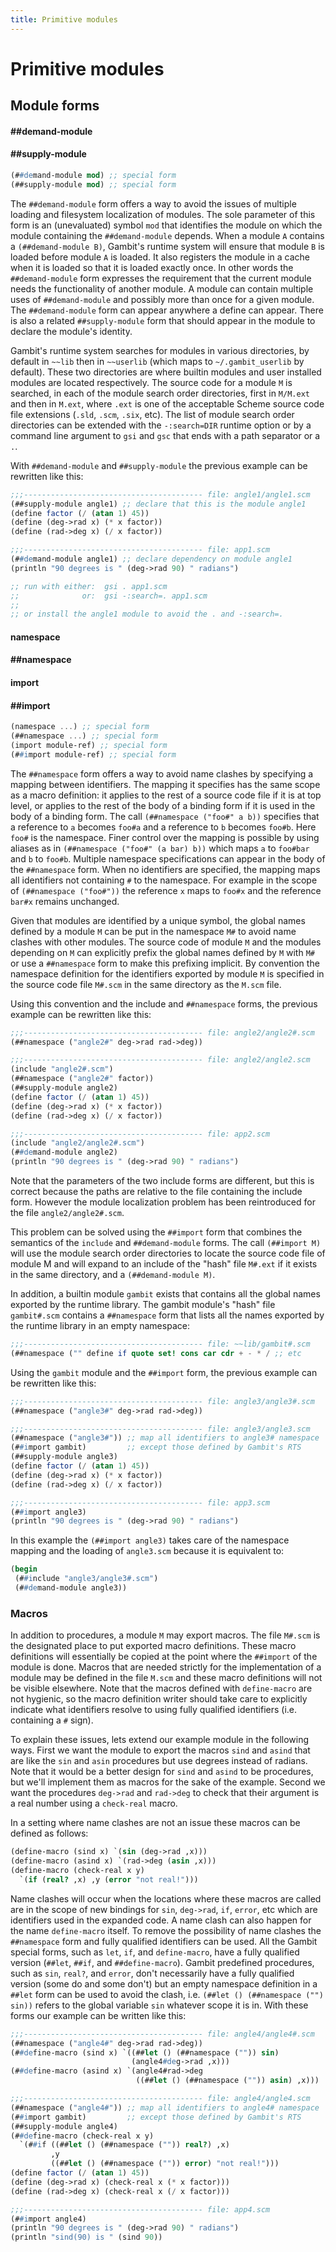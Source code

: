 ```yaml
---
title: Primitive modules
---
```


# Primitive modules

## Module forms

#### ##demand-module
#### ##supply-module

```scheme
(##demand-module mod) ;; special form
(##supply-module mod) ;; special form
```

The `##demand-module` form offers a way to avoid the issues of multiple loading
and filesystem localization of modules. The sole parameter of this form is an
(unevaluated) symbol `mod` that identifies the module on which the module
containing the `##demand-module` depends. When a module `A` contains a
`(##demand-module B)`, Gambit's runtime system will ensure that module `B` is
loaded before module `A` is loaded. It also registers the module in a cache when
it is loaded so that it is loaded exactly once. In other words the
`##demand-module` form expresses the requirement that the current module needs
the functionality of another module. A module can contain multiple uses of
`##demand-module` and possibly more than once for a given module. The
`##demand-module` form can appear anywhere a define can appear. There is also a
related `##supply-module` form that should appear in the module to declare the
module's identity.

Gambit's runtime system searches for modules in various directories, by default
in `~~lib` then in `~~userlib` (which maps to `~/.gambit_userlib` by default).
These two directories are where builtin modules and user installed modules are
located respectively. The source code for a module `M` is searched, in each of
the module search order directories, first in `M/M.ext` and then in `M.ext`,
where `.ext` is one of the acceptable Scheme source code file extensions
(`.sld`, `.scm`, `.six`, etc). The list of module search order directories can
be extended with the `-:search=DIR` runtime option or by a command line argument
to `gsi` and `gsc` that ends with a path separator or a `.`.

With `##demand-module` and `##supply-module` the previous example can be
rewritten like this:

```scheme
;;;---------------------------------------- file: angle1/angle1.scm
(##supply-module angle1) ;; declare that this is the module angle1
(define factor (/ (atan 1) 45))
(define (deg->rad x) (* x factor))
(define (rad->deg x) (/ x factor))

;;;---------------------------------------- file: app1.scm
(##demand-module angle1) ;; declare dependency on module angle1
(println "90 degrees is " (deg->rad 90) " radians")

;; run with either:  gsi . app1.scm
;;              or:  gsi -:search=. app1.scm
;;
;; or install the angle1 module to avoid the . and -:search=.
```


#### namespace
#### ##namespace
#### import
#### ##import

```scheme
(namespace ...) ;; special form
(##namespace ...) ;; special form
(import module-ref) ;; special form
(##import module-ref) ;; special form
```

The `##namespace` form offers a way to avoid name clashes by specifying a
mapping between identifiers. The mapping it specifies has the same scope as a
macro definition: it applies to the rest of a source code file if it is at top
level, or applies to the rest of the body of a binding form if it is used in the
body of a binding form. The call `(##namespace ("foo#" a b))` specifies that a
reference to `a` becomes `foo#a` and a reference to `b` becomes `foo#b`. Here
`foo#` is the namespace. Finer control over the mapping is possible by using
aliases as in `(##namespace ("foo#" (a bar) b))` which maps `a` to `foo#bar` and
`b` to `foo#b`. Multiple namespace specifications can appear in the body of the
`##namespace` form. When no identifiers are specified, the mapping maps all
identifiers not containing `#` to the namespace. For example in the scope of
`(##namespace ("foo#"))` the reference `x` maps to `foo#x` and the reference
`bar#x` remains unchanged.

Given that modules are identified by a unique symbol, the global names defined
by a module `M` can be put in the namespace `M#` to avoid name clashes with
other modules. The source code of module `M` and the modules depending on `M`
can explicitly prefix the global names defined by `M` with `M#` or use a
`##namespace` form to make this prefixing implicit. By convention the namespace
definition for the identifiers exported by module `M` is specified in the source
code file `M#.scm` in the same directory as the `M.scm` file.

Using this convention and the include and `##namespace` forms, the previous
example can be rewritten like this:

```scheme
;;;---------------------------------------- file: angle2/angle2#.scm
(##namespace ("angle2#" deg->rad rad->deg))

;;;---------------------------------------- file: angle2/angle2.scm
(include "angle2#.scm")
(##namespace ("angle2#" factor))
(##supply-module angle2)
(define factor (/ (atan 1) 45))
(define (deg->rad x) (* x factor))
(define (rad->deg x) (/ x factor))

;;;---------------------------------------- file: app2.scm
(include "angle2/angle2#.scm")
(##demand-module angle2)
(println "90 degrees is " (deg->rad 90) " radians")
```

Note that the parameters of the two include forms are different, but this is
correct because the paths are relative to the file containing the include form.
However the module localization problem has been reintroduced for the file
`angle2/angle2#.scm`.

This problem can be solved using the `##import` form that combines the semantics
of the `include` and `##demand-module` forms. The call `(##import M)` will use
the module search order directories to locate the source code file of module M
and will expand to an include of the "hash" file `M#.ext` if it exists in the
same directory, and a `(##demand-module M)`.

In addition, a builtin module `gambit` exists that contains all the global names
exported by the runtime library. The gambit module's "hash" file `gambit#.scm`
contains a `##namespace` form that lists all the names exported by the runtime
library in an empty namespace:

```scheme
;;;---------------------------------------- file: ~~lib/gambit#.scm
(##namespace ("" define if quote set! cons car cdr + - * / ;; etc
```

Using the `gambit` module and the `##import` form, the previous example can be
rewritten like this:

```scheme
;;;---------------------------------------- file: angle3/angle3#.scm
(##namespace ("angle3#" deg->rad rad->deg))

;;;---------------------------------------- file: angle3/angle3.scm
(##namespace ("angle3#")) ;; map all identifiers to angle3# namespace
(##import gambit)         ;; except those defined by Gambit's RTS
(##supply-module angle3)
(define factor (/ (atan 1) 45))
(define (deg->rad x) (* x factor))
(define (rad->deg x) (/ x factor))

;;;---------------------------------------- file: app3.scm
(##import angle3)
(println "90 degrees is " (deg->rad 90) " radians")
```

In this example the `(##import angle3)` takes care of the namespace mapping and
the loading of `angle3.scm` because it is equivalent to:

```scheme
(begin
 (##include "angle3/angle3#.scm")
 (##demand-module angle3))
```

### Macros

In addition to procedures, a module `M` may export macros. The file `M#.scm` is the
designated place to put exported macro definitions. These macro definitions will
essentially be copied at the point where the `##import` of the module is done.
Macros that are needed strictly for the implementation of a module may be
defined in the file `M.scm` and these macro definitions will not be visible
elsewhere. Note that the macros defined with `define-macro` are not hygienic, so
the macro definition writer should take care to explicitly indicate what
identifiers resolve to using fully qualified identifiers (i.e. containing a `#`
sign).

To explain these issues, lets extend our example module in the following ways.
First we want the module to export the macros `sind` and `asind` that are like
the `sin` and `asin` procedures but use degrees instead of radians. Note that it
would be a better design for `sind` and `asind` to be procedures, but we'll
implement them as macros for the sake of the example. Second we want the
procedures `deg->rad` and `rad->deg` to check that their argument is a real
number using a `check-real` macro.

In a setting where name clashes are not an issue these macros can be defined as
follows:

```scheme
(define-macro (sind x) `(sin (deg->rad ,x)))
(define-macro (asind x) `(rad->deg (asin ,x)))
(define-macro (check-real x y)
  `(if (real? ,x) ,y (error "not real!")))
```

Name clashes will occur when the locations where these macros are called are in
the scope of new bindings for `sin`, `deg->rad`, `if`, `error`, etc which are
identifiers used in the expanded code. A name clash can also happen for the name
`define-macro` itself. To remove the possibility of name clashes the
`##namespace` form and fully qualified identifiers can be used. All the Gambit
special forms, such as `let`, `if`, and `define-macro`, have a fully qualified
version (`##let`, `##if`, and `##define-macro`). Gambit predefined procedures,
such as `sin`, `real?`, and `error`, don't necessarily have a fully qualified
version (some do and some don't) but an empty namespace definition in a `##let`
form can be used to avoid the clash, i.e. `(##let () (##namespace ("") sin))`
refers to the global variable `sin` whatever scope it is in. With these forms
our example can be written like this:

```scheme
;;;---------------------------------------- file: angle4/angle4#.scm
(##namespace ("angle4#" deg->rad rad->deg))
(##define-macro (sind x) `((##let () (##namespace ("")) sin)
                           (angle4#deg->rad ,x)))
(##define-macro (asind x) `(angle4#rad->deg
                            ((##let () (##namespace ("")) asin) ,x)))

;;;---------------------------------------- file: angle4/angle4.scm
(##namespace ("angle4#")) ;; map all identifiers to angle4# namespace
(##import gambit)         ;; except those defined by Gambit's RTS
(##supply-module angle4)
(##define-macro (check-real x y)
  `(##if ((##let () (##namespace ("")) real?) ,x)
         ,y
         ((##let () (##namespace ("")) error) "not real!")))
(define factor (/ (atan 1) 45))
(define (deg->rad x) (check-real x (* x factor)))
(define (rad->deg x) (check-real x (/ x factor)))

;;;---------------------------------------- file: app4.scm
(##import angle4)
(println "90 degrees is " (deg->rad 90) " radians")
(println "sind(90) is " (sind 90))
```
